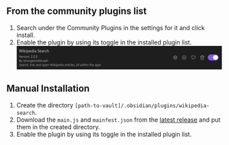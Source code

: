 ## From the community plugins list

1. Search under the Community Plugins in the settings for it and click install.
2. Enable the plugin by using its toggle in the installed plugin list.  
   ![plugin list entry](assets/plugin.png)

## Manual Installation

1. Create the directory `[path-to-vault]/.obsidian/plugins/wikipedia-search`.
2. Download the `main.js` and `mainfest.json` from the [latest release](https://github.com/StrangeGirlMurph/obsidian-wikipedia-search/releases) and put them in the created directory.
3. Enable the plugin by using its toggle in the installed plugin list.  